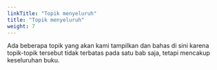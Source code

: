 ```yaml
---
linkTitle: "Topik menyeluruh"
title: "Topik menyeluruh"
weight: 7
---
```


Ada beberapa topik yang akan kami tampilkan dan bahas di sini karena topik-topik tersebut tidak terbatas pada satu bab saja, tetapi mencakup keseluruhan buku.
